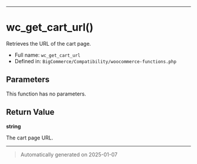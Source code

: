 ***

# wc_get_cart_url()

Retrieves the URL of the cart page.




* Full name: `wc_get_cart_url`
* Defined in: `BigCommerce/Compatibility/woocommerce-functions.php`

## Parameters

This function has no parameters.

## Return Value

**string**

The cart page URL.

***
> Automatically generated on 2025-01-07
